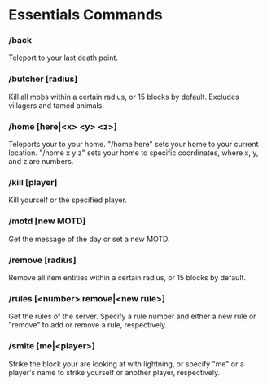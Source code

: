# Essentials Commands
### /back  
Teleport to your last death point.  
### /butcher [radius]  
Kill all mobs within a certain radius, or 15 blocks by default. Excludes villagers and tamed animals.  
### /home [here|\<x> \<y> \<z>]  
Teleports your to your home. "/home here" sets your home to your current location. "/home x y z" sets your home to specific coordinates, where x, y, and z are numbers.  
### /kill [player]  
Kill yourself or the specified player.  
### /motd [new MOTD]  
Get the message of the day or set a new MOTD.  
### /remove [radius]  
Remove all item entities within a certain radius, or 15 blocks by default.  
### /rules [\<number> remove|\<new rule>]  
Get the rules of the server. Specify a rule number and either a new rule or "remove" to add or remove a rule, respectively.  
### /smite [me|\<player>]
Strike the block your are looking at with lightning, or specify "me" or a player's name to strike yourself or another player, respectively.